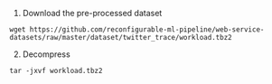 1. Download the pre-processed dataset
```shell
wget https://github.com/reconfigurable-ml-pipeline/web-service-datasets/raw/master/dataset/twitter_trace/workload.tbz2
```

2. Decompress
```shell
tar -jxvf workload.tbz2
```
